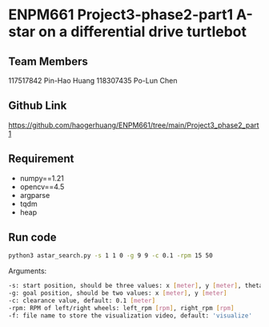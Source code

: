 # ENPM661 Project3-phase2-part1 A-star on a differential drive turtlebot 

## Team Members
117517842 Pin-Hao Huang
118307435 Po-Lun Chen

## Github Link
https://github.com/haogerhuang/ENPM661/tree/main/Project3_phase2_part1

## Requirement

- numpy==1.21
- opencv==4.5
- argparse
- tqdm
- heap

## Run code

```bash
python3 astar_search.py -s 1 1 0 -g 9 9 -c 0.1 -rpm 15 50
```

Arguments:
```bash
-s: start position, should be three values: x [meter], y [meter], theta [degree]
-g: goal position, should be two values: x [meter], y [meter]
-c: clearance value, default: 0.1 [meter]
-rpm: RPM of left/right wheels: left_rpm [rpm], right_rpm [rpm]
-f: file name to store the visualization video, default: 'visualize'
```
